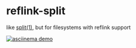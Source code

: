 # reflink-split
like [split(1)](https://man.archlinux.org/man/split.1), but for filesystems with reflink support

[![asciinema demo](https://asciinema.org/a/aCYqcqoA2HP8IDUq6QlcRVAbg.svg)](https://asciinema.org/a/aCYqcqoA2HP8IDUq6QlcRVAbg?autoplay=1)
